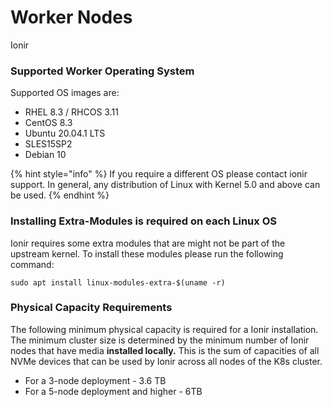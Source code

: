 # Worker Nodes

Ionir&#x20;

### Supported Worker Operating System&#x20;

Supported OS images are:

* RHEL 8.3 / RHCOS 3.11
* CentOS 8.3&#x20;
* Ubuntu 20.04.1 LTS
* SLES15SP2
* Debian 10

{% hint style="info" %}
If you require a different OS please contact ionir support. In general, any distribution of Linux with Kernel 5.0 and above can be used.
{% endhint %}

### Installing Extra-Modules is required on each Linux OS

Ionir requires some extra modules that are might not be part of the upstream kernel. To install these modules please run the following command:&#x20;

```
sudo apt install linux-modules-extra-$(uname -r)
```

### **Physical Capacity Requirements**

The following minimum physical capacity is required for a Ionir installation. The minimum cluster size is determined by the minimum number of Ionir nodes that have media **installed locally.** This is the sum of capacities of all NVMe devices that can be used by Ionir across all nodes of the K8s cluster.

* For a 3-node deployment - 3.6 TB
* For a 5-node deployment and higher - 6TB
